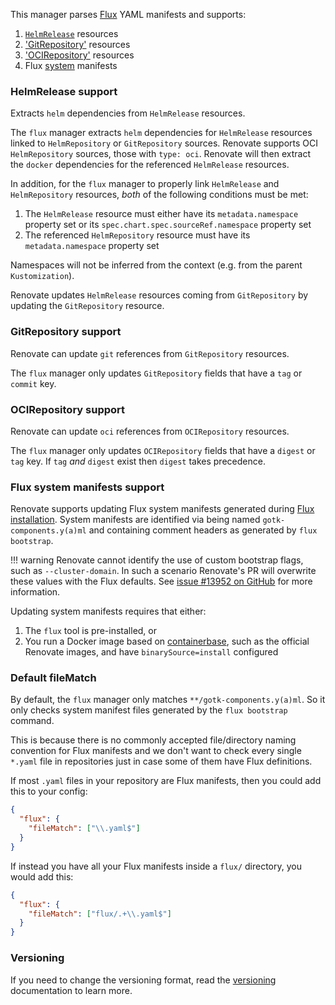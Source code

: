 This manager parses [Flux](https://fluxcd.io/) YAML manifests and supports:

1. [`HelmRelease`](https://fluxcd.io/docs/components/helm/helmreleases/) resources
1. ['GitRepository'](https://fluxcd.io/flux/components/source/gitrepositories/) resources
1. ['OCIRepository'](https://fluxcd.io/flux/components/source/ocirepositories/) resources
1. Flux [system](https://fluxcd.io/docs/installation) manifests

### HelmRelease support

Extracts `helm` dependencies from `HelmRelease` resources.

The `flux` manager extracts `helm` dependencies for `HelmRelease` resources linked to `HelmRepository` or `GitRepository` sources.
Renovate supports OCI `HelmRepository` sources, those with `type: oci`.
Renovate will then extract the `docker` dependencies for the referenced `HelmRelease` resources.

In addition, for the `flux` manager to properly link `HelmRelease` and `HelmRepository` resources, _both_ of the following conditions must be met:

1. The `HelmRelease` resource must either have its `metadata.namespace` property set or its `spec.chart.spec.sourceRef.namespace` property set
2. The referenced `HelmRepository` resource must have its `metadata.namespace` property set

Namespaces will not be inferred from the context (e.g. from the parent `Kustomization`).

Renovate updates `HelmRelease` resources coming from `GitRepository` by updating the `GitRepository` resource.

### GitRepository support

Renovate can update `git` references from `GitRepository` resources.

The `flux` manager only updates `GitRepository` fields that have a `tag` or `commit` key.

### OCIRepository support

Renovate can update `oci` references from `OCIRepository` resources.

The `flux` manager only updates `OCIRepository` fields that have a `digest` or `tag` key.
If `tag` _and_ `digest` exist then `digest` takes precedence.

### Flux system manifests support

Renovate supports updating Flux system manifests generated during [Flux installation](https://fluxcd.io/docs/installation/#customize-flux-manifests).
System manifests are identified via being named `gotk-components.y(a)ml` and containing comment headers as generated by `flux bootstrap`.

<!-- prettier-ignore -->
!!! warning
    Renovate cannot identify the use of custom bootstrap flags, such as `--cluster-domain`.
    In such a scenario Renovate's PR will overwrite these values with the Flux defaults.
    See [issue #13952 on GitHub](https://github.com/renovatebot/renovate/issues/13952) for more information.

Updating system manifests requires that either:

1. The `flux` tool is pre-installed, or
1. You run a Docker image based on [containerbase](https://github.com/containerbase), such as the official Renovate images, and have `binarySource=install` configured

### Default fileMatch

By default, the `flux` manager only matches `**/gotk-components.y(a)ml`.
So it only checks system manifest files generated by the `flux bootstrap` command.

This is because there is no commonly accepted file/directory naming convention for Flux manifests and we don't want to check every single `*.yaml` file in repositories just in case some of them have Flux definitions.

If most `.yaml` files in your repository are Flux manifests, then you could add this to your config:

```json
{
  "flux": {
    "fileMatch": ["\\.yaml$"]
  }
}
```

If instead you have all your Flux manifests inside a `flux/` directory, you would add this:

```json
{
  "flux": {
    "fileMatch": ["flux/.+\\.yaml$"]
  }
}
```

### Versioning

If you need to change the versioning format, read the [versioning](../../versioning.md) documentation to learn more.
